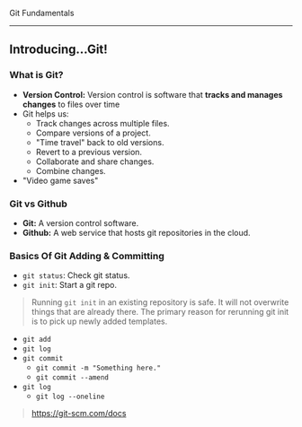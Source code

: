 Git Fundamentals

---

## Introducing...Git!

### What is Git?

- **Version Control:** Version control is software that **tracks and manages changes** to files over time
- Git helps us:
  - Track changes across multiple files.
  - Compare versions of a project.
  - "Time travel" back to old versions.
  - Revert to a previous version.
  - Collaborate and share changes.
  - Combine changes.
- "Video game saves"

### Git vs Github

- **Git:** A version control software.
- **Github:** A web service that hosts git repositories in the cloud.

### Basics Of Git Adding & Committing

- `git status`: Check git status.
- `git init`: Start a git repo.
> Running `git init` in an existing repository is safe. It will not overwrite things that are already there. The primary reason for rerunning git init is to pick up newly added templates.

- `git add`
- `git log`
- `git commit`
  - `git commit -m "Something here."`
  - `git commit --amend`
- `git log`
  - `git log --oneline`

> https://git-scm.com/docs

